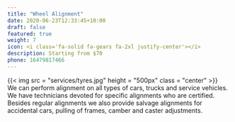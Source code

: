 ```yaml
---
title: "Wheel Alignment"
date: 2020-06-23T12:33:45+10:00
draft: false
featured: true
weight: 7
icon: <i class='fa-solid fa-gears fa-2xl justify-center'></i>
description: Starting from $70
phone: 16479817466
---
```

{{< img src = "services/tyres.jpg" height = "500px" class = "center" >}}  
We can perform alignment on all types of cars, trucks and service vehicles. We have technicians devoted for specific alignments who are certified. Besides regular alignments we also provide salvage alignments for accidental cars, pulling of frames, camber and caster adjustments. 
